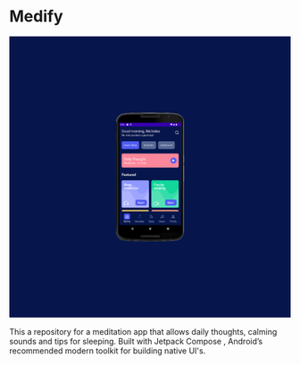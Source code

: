 # Medify

![alt text](https://github.com/nickdferrara/ui-android-meditationapp/blob/[branch]/MedifyHomeScreen.png?raw=true)

This a repository for a meditation app that allows daily thoughts, calming sounds and tips for sleeping. Built with Jetpack Compose , Android’s recommended modern toolkit for building native UI's.

